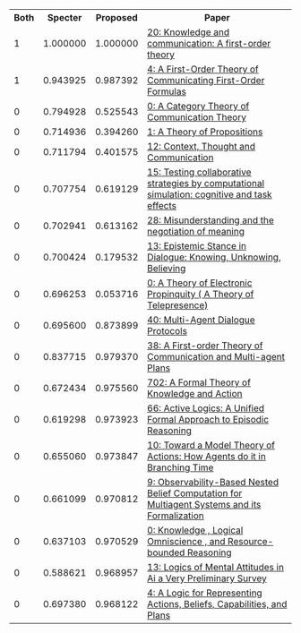 <html><table><tr>
<th>Both</th>
<th>Specter</th>
<th>Proposed</th>
<th>Paper</th>
</tr>
<tr>
<td>1</td>
<td>1.000000</td>
<td>1.000000</td>
<td><a href="https://www.semanticscholar.org/paper/31a6b6c08c84e8ffb553ea9a69ae5f2e31731baa">20: Knowledge and communication: A first-order theory</a></td>
</tr>
<tr>
<td>1</td>
<td>0.943925</td>
<td>0.987392</td>
<td><a href="https://www.semanticscholar.org/paper/24828a3d2349b49156385a5748b823ebff0af13f">4: A First-Order Theory of Communicating First-Order Formulas</a></td>
</tr>
<tr>
<td>0</td>
<td>0.794928</td>
<td>0.525543</td>
<td><a href="https://www.semanticscholar.org/paper/981238b0a8cf4ed2654ef5e74a0267610286217f">0: A Category Theory of Communication Theory</a></td>
</tr>
<tr>
<td>0</td>
<td>0.714936</td>
<td>0.394260</td>
<td><a href="https://www.semanticscholar.org/paper/5c83d5e8a943a11b030b7b213a48e41cb0776d26">1: A Theory of Propositions</a></td>
</tr>
<tr>
<td>0</td>
<td>0.711794</td>
<td>0.401575</td>
<td><a href="https://www.semanticscholar.org/paper/dbabbeebe9912fd532d8bb29f0a4c5b46e13e3a4">12: Context, Thought and Communication</a></td>
</tr>
<tr>
<td>0</td>
<td>0.707754</td>
<td>0.619129</td>
<td><a href="https://www.semanticscholar.org/paper/dae95fa7ced0695b73fb03cc3b2d14f27cd3dad6">15: Testing collaborative strategies by computational simulation: cognitive and task effects</a></td>
</tr>
<tr>
<td>0</td>
<td>0.702941</td>
<td>0.613162</td>
<td><a href="https://www.semanticscholar.org/paper/6feec7d19f381a2a41546439671656d163cd8be3">28: Misunderstanding and the negotiation of meaning</a></td>
</tr>
<tr>
<td>0</td>
<td>0.700424</td>
<td>0.179532</td>
<td><a href="https://www.semanticscholar.org/paper/4eec6cc21b60faf78b16b81171c733201283b5c3">13: Epistemic Stance in Dialogue: Knowing, Unknowing, Believing</a></td>
</tr>
<tr>
<td>0</td>
<td>0.696253</td>
<td>0.053716</td>
<td><a href="https://www.semanticscholar.org/paper/346fe45b14b85b0fc901e706ae4583039e309a47">0: A Theory of Electronic Propinquity ( A Theory of Telepresence)</a></td>
</tr>
<tr>
<td>0</td>
<td>0.695600</td>
<td>0.873899</td>
<td><a href="https://www.semanticscholar.org/paper/2baaae42533c2e105e3085794299f9e1f3b526e9">40: Multi-Agent Dialogue Protocols</a></td>
</tr>
<tr>
<td>0</td>
<td>0.837715</td>
<td>0.979370</td>
<td><a href="https://www.semanticscholar.org/paper/eb418987545c4cef9157f59d849e017044d855af">38: A First-order Theory of Communication and Multi-agent Plans</a></td>
</tr>
<tr>
<td>0</td>
<td>0.672434</td>
<td>0.975560</td>
<td><a href="https://www.semanticscholar.org/paper/d5c1d1cab2c363128e297b74139416cd2b467f6f">702: A Formal Theory of Knowledge and Action</a></td>
</tr>
<tr>
<td>0</td>
<td>0.619298</td>
<td>0.973923</td>
<td><a href="https://www.semanticscholar.org/paper/4a009c638b942e097c6a750d01490c6e43c74bc0">66: Active Logics: A Unified Formal Approach to Episodic Reasoning</a></td>
</tr>
<tr>
<td>0</td>
<td>0.655060</td>
<td>0.973847</td>
<td><a href="https://www.semanticscholar.org/paper/834af966679b81e49b0a47ef5576a128e4f57b7c">10: Toward a Model Theory of Actions: How Agents do it in Branching Time</a></td>
</tr>
<tr>
<td>0</td>
<td>0.661099</td>
<td>0.970812</td>
<td><a href="https://www.semanticscholar.org/paper/9df5d42ea76531ce4aa21e7c986b07d015164dfa">9: Observability-Based Nested Belief Computation for Multiagent Systems and its Formalization</a></td>
</tr>
<tr>
<td>0</td>
<td>0.637103</td>
<td>0.970529</td>
<td><a href="https://www.semanticscholar.org/paper/898d0123cdaf2822f52367ac05c84bae106728eb">0: Knowledge , Logical Omniscience , and Resource-bounded Reasoning</a></td>
</tr>
<tr>
<td>0</td>
<td>0.588621</td>
<td>0.968957</td>
<td><a href="https://www.semanticscholar.org/paper/706be36a9b2ee3c4069e43b811cc8ee0a958691e">13: Logics of Mental Attitudes in Ai a Very Preliminary Survey</a></td>
</tr>
<tr>
<td>0</td>
<td>0.697380</td>
<td>0.968122</td>
<td><a href="https://www.semanticscholar.org/paper/47c5d33f3d8783cf775f4df262c1b787c084ae63">4: A Logic for Representing Actions, Beliefs, Capabilities, and Plans</a></td>
</tr>
</table></html>
